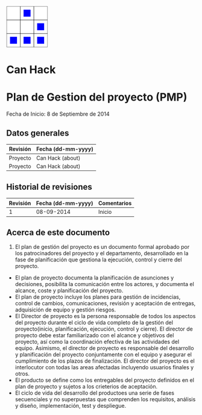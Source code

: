 
[logo]:/art/logo/canhack.png
[about_logo]:/art/logo/logo.md
[![Nuestro logo][logo]][about_logo]


Can Hack
==================

Plan de Gestion del proyecto (PMP)
==============================
Fecha de Inicio: 8 de Septiembre de 2014

Datos generales
-------------------------

Revisión | Fecha (dd-mm-yyyy)
---------- | -------
Proyecto | Can Hack (about)
Proyecto | Can Hack (about)

Historial de revisiones
-------------------------

Revisión | Fecha (dd-mm-yyyy) | Comentarios
---------- | ------- | -------------------
1 | 08-09-2014 | Inicio


Acerca de este documento
----------------

1. El plan de gestión del proyecto es un documento formal
aprobado por los patrocinadores del proyecto y el departamento,
desarrollado en la fase de planificación que gestiona la ejecución,
control y cierre del proyecto.
+ El plan de proyecto documenta la planificación de asunciones y decisiones,
posibilita la comunicación entre los actores, y documenta el alcance,
coste y planificación del proyecto.
+ El plan de proyecto incluye los planes para gestión de incidencias, control de cambios,
comunicaciones, revisión y aceptación de entregas, adquisición de equipo y gestión riesgos.
+ El Director de proyecto es la persona responsable de todos los aspectos del proyecto
durante el ciclo de vida completo de la gestión del proyecto(inicio, planificación, ejecución,
control y cierre). El director de proyecto debe estar familiarizado con el alcance y objetivos
del proyecto, así como la coordinación efectiva de las actividades del equipo. Asimismo, el director
de proyecto es responsable del desarrollo y planificación del proyecto conjuntamente con el equipo
y asegurar el cumplimiento de los plazos de finalización. El director del proyecto es el interlocutor
con todas las areas afectadas incluyendo usuarios finales y otros.
+ El producto se define como los entregables del proyecto definidos en el plan de proyecto y
sujetos a los crieterios de aceptación.
+ El ciclo de vida del desarrollo del productoes una serie de fases secuenciales y no superpuestas
que comprenden los requisitos, análisis y diseño, implementación, test y despliegue.

